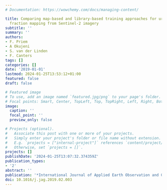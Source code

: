 ```yaml
---
# Documentation: https://wowchemy.com/docs/managing-content/

title: Comparing map-based and library-based training approaches for urban land-cover
  fraction mapping from Sentinel-2 imagery
subtitle: ''
summary: ''
authors:
- F. Priem
- A Okujeni
- S. van der Linden
- F. Canters
tags: []
categories: []
date: '2019-01-01'
lastmod: 2024-01-25T13:53:12+01:00
featured: false
draft: false

# Featured image
# To use, add an image named `featured.jpg/png` to your page's folder.
# Focal points: Smart, Center, TopLeft, Top, TopRight, Left, Right, BottomLeft, Bottom, BottomRight.
image:
  caption: ''
  focal_point: ''
  preview_only: false

# Projects (optional).
#   Associate this post with one or more of your projects.
#   Simply enter your project's folder or file name without extension.
#   E.g. `projects = ["internal-project"]` references `content/project/deep-learning/index.md`.
#   Otherwise, set `projects = []`.
projects: []
publishDate: '2024-01-25T13:07:32.374359Z'
publication_types:
- '2'
abstract: ''
publication: '*International Journal of Applied Earth Observation and Geoinformation*'
doi: 10.1016/j.jag.2019.02.003
---
```

